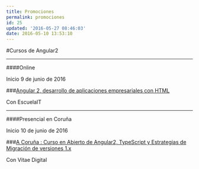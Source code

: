 ```yaml
---
title: Promociones
permalink: promociones
id: 25
updated: '2016-05-27 08:46:03'
date: 2016-05-10 13:53:10
---
```


#Cursos de Angular2

---

####Online

Inicio 9 de junio de 2016

###[Angular 2, desarrollo de aplicaciones empresariales con HTML](http://escuela.it/cursos/angular-2-desarrollo-aplicaciones-empresariales-html/)

Con EscuelaIT


---

####Presencial en Coruña

Inicio 10 de junio de 2016

###[A Coruña : Curso en Abierto de Angular2, TypeScript y Estrategias de Migración de versiones 1.x](http://vitaedigital.com/ofertas-formacion/#a-coruna-curso-en-abierto-de-angular2-typescript-y-estrategias-de-migracion-de-versiones-1-x)

Con Vitae Digital
